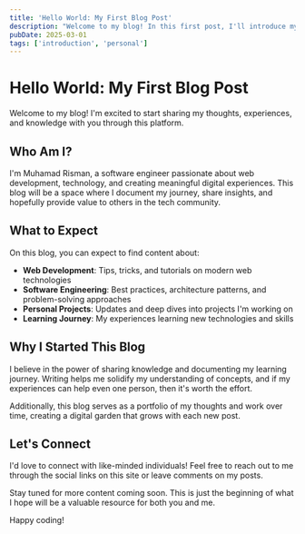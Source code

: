 ```yaml
---
title: 'Hello World: My First Blog Post'
description: "Welcome to my blog! In this first post, I'll introduce myself and share what I plan to write about."
pubDate: 2025-03-01
tags: ['introduction', 'personal']
---
```


# Hello World: My First Blog Post

Welcome to my blog! I'm excited to start sharing my thoughts, experiences, and knowledge with you through this platform.

## Who Am I?

I'm Muhamad Risman, a software engineer passionate about web development, technology, and creating meaningful digital experiences. This blog will be a space where I document my journey, share insights, and hopefully provide value to others in the tech community.

## What to Expect

On this blog, you can expect to find content about:

- **Web Development**: Tips, tricks, and tutorials on modern web technologies
- **Software Engineering**: Best practices, architecture patterns, and problem-solving approaches
- **Personal Projects**: Updates and deep dives into projects I'm working on
- **Learning Journey**: My experiences learning new technologies and skills

## Why I Started This Blog

I believe in the power of sharing knowledge and documenting my learning journey. Writing helps me solidify my understanding of concepts, and if my experiences can help even one person, then it's worth the effort.

Additionally, this blog serves as a portfolio of my thoughts and work over time, creating a digital garden that grows with each new post.

## Let's Connect

I'd love to connect with like-minded individuals! Feel free to reach out to me through the social links on this site or leave comments on my posts.

Stay tuned for more content coming soon. This is just the beginning of what I hope will be a valuable resource for both you and me.

Happy coding!
